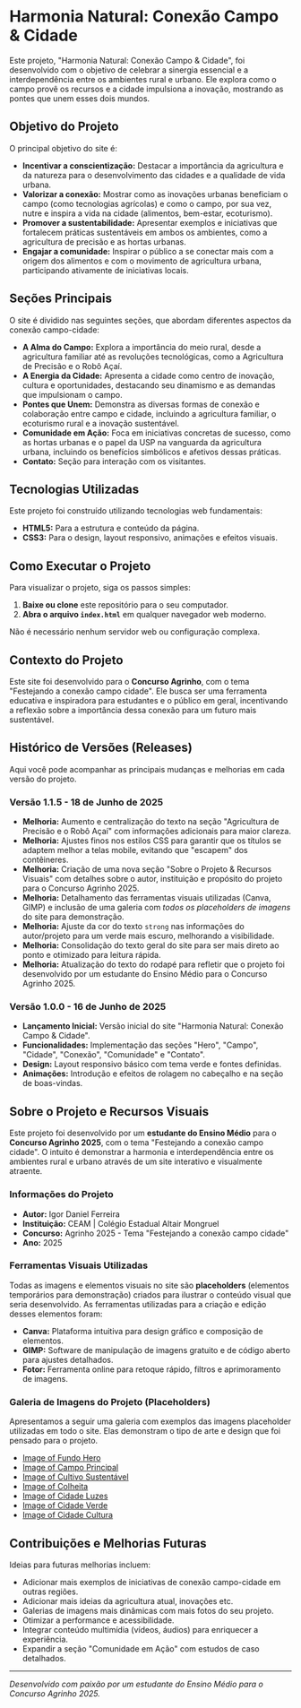 # Harmonia Natural: Conexão Campo & Cidade

Este projeto, "Harmonia Natural: Conexão Campo & Cidade", foi desenvolvido com o objetivo de celebrar a sinergia essencial e a interdependência entre os ambientes rural e urbano. Ele explora como o campo provê os recursos e a cidade impulsiona a inovação, mostrando as pontes que unem esses dois mundos.

## Objetivo do Projeto

O principal objetivo do site é:

- **Incentivar a conscientização:** Destacar a importância da agricultura e da natureza para o desenvolvimento das cidades e a qualidade de vida urbana.
- **Valorizar a conexão:** Mostrar como as inovações urbanas beneficiam o campo (como tecnologias agrícolas) e como o campo, por sua vez, nutre e inspira a vida na cidade (alimentos, bem-estar, ecoturismo).
- **Promover a sustentabilidade:** Apresentar exemplos e iniciativas que fortalecem práticas sustentáveis em ambos os ambientes, como a agricultura de precisão e as hortas urbanas.
- **Engajar a comunidade:** Inspirar o público a se conectar mais com a origem dos alimentos e com o movimento de agricultura urbana, participando ativamente de iniciativas locais.

## Seções Principais

O site é dividido nas seguintes seções, que abordam diferentes aspectos da conexão campo-cidade:

- **A Alma do Campo:** Explora a importância do meio rural, desde a agricultura familiar até as revoluções tecnológicas, como a Agricultura de Precisão e o Robô Açaí.
- **A Energia da Cidade:** Apresenta a cidade como centro de inovação, cultura e oportunidades, destacando seu dinamismo e as demandas que impulsionam o campo.
- **Pontes que Unem:** Demonstra as diversas formas de conexão e colaboração entre campo e cidade, incluindo a agricultura familiar, o ecoturismo rural e a inovação sustentável.
- **Comunidade em Ação:** Foca em iniciativas concretas de sucesso, como as hortas urbanas e o papel da USP na vanguarda da agricultura urbana, incluindo os benefícios simbólicos e afetivos dessas práticas.
- **Contato:** Seção para interação com os visitantes.

## Tecnologias Utilizadas

Este projeto foi construído utilizando tecnologias web fundamentais:

- **HTML5:** Para a estrutura e conteúdo da página.
- **CSS3:** Para o design, layout responsivo, animações e efeitos visuais.

## Como Executar o Projeto

Para visualizar o projeto, siga os passos simples:

1.  **Baixe ou clone** este repositório para o seu computador.
2.  **Abra o arquivo `index.html`** em qualquer navegador web moderno.

Não é necessário nenhum servidor web ou configuração complexa.

## Contexto do Projeto

Este site foi desenvolvido para o **Concurso Agrinho**, com o tema "Festejando a conexão campo cidade". Ele busca ser uma ferramenta educativa e inspiradora para estudantes e o público em geral, incentivando a reflexão sobre a importância dessa conexão para um futuro mais sustentável.

## Histórico de Versões (Releases)

Aqui você pode acompanhar as principais mudanças e melhorias em cada versão do projeto.

### Versão 1.1.5 - 18 de Junho de 2025

-   **Melhoria:** Aumento e centralização do texto na seção "Agricultura de Precisão e o Robô Açaí" com informações adicionais para maior clareza.
-   **Melhoria:** Ajustes finos nos estilos CSS para garantir que os títulos se adaptem melhor a telas mobile, evitando que "escapem" dos contêineres.
-   **Melhoria:** Criação de uma nova seção "Sobre o Projeto & Recursos Visuais" com detalhes sobre o autor, instituição e propósito do projeto para o Concurso Agrinho 2025.
-   **Melhoria:** Detalhamento das ferramentas visuais utilizadas (Canva, GIMP) e inclusão de uma galeria com *todos os placeholders de imagens* do site para demonstração.
-   **Melhoria:** Ajuste da cor do texto `strong` nas informações do autor/projeto para um verde mais escuro, melhorando a visibilidade.
-   **Melhoria:** Consolidação do texto geral do site para ser mais direto ao ponto e otimizado para leitura rápida.
-   **Melhoria:** Atualização do texto do rodapé para refletir que o projeto foi desenvolvido por um estudante do Ensino Médio para o Concurso Agrinho 2025.

### Versão 1.0.0 - 16 de Junho de 2025

-   **Lançamento Inicial:** Versão inicial do site "Harmonia Natural: Conexão Campo & Cidade".
-   **Funcionalidades:** Implementação das seções "Hero", "Campo", "Cidade", "Conexão", "Comunidade" e "Contato".
-   **Design:** Layout responsivo básico com tema verde e fontes definidas.
-   **Animações:** Introdução e efeitos de rolagem no cabeçalho e na seção de boas-vindas.

## Sobre o Projeto e Recursos Visuais

Este projeto foi desenvolvido por um **estudante do Ensino Médio** para o **Concurso Agrinho 2025**, com o tema "Festejando a conexão campo cidade". O intuito é demonstrar a harmonia e interdependência entre os ambientes rural e urbano através de um site interativo e visualmente atraente.

### Informações do Projeto

-   **Autor:** Igor Daniel Ferreira
-   **Instituição:** CEAM | Colégio Estadual Altair Mongruel
-   **Concurso:** Agrinho 2025 - Tema "Festejando a conexão campo cidade"
-   **Ano:** 2025

### Ferramentas Visuais Utilizadas

Todas as imagens e elementos visuais no site são **placeholders** (elementos temporários para demonstração) criados para ilustrar o conteúdo visual que seria desenvolvido. As ferramentas utilizadas para a criação e edição desses elementos foram:

-   **Canva:** Plataforma intuitiva para design gráfico e composição de elementos.
-   **GIMP:** Software de manipulação de imagens gratuito e de código aberto para ajustes detalhados.
-   **Fotor:** Ferramenta online para retoque rápido, filtros e aprimoramento de imagens.

### Galeria de Imagens do Projeto (Placeholders)

Apresentamos a seguir uma galeria com exemplos das imagens placeholder utilizadas em todo o site. Elas demonstram o tipo de arte e design que foi pensado para o projeto.

-   [Image of Fundo Hero](https://placehold.co/1920x1080/003600/94b994?text=[Fundo+Hero])
-   [Image of Campo Principal](https://placehold.co/1200x600/6A8E6A/F9FAF4?text=[Campo+Principal])
-   [Image of Cultivo Sustentável](https://placehold.co/600x400/94b994/003600?text=[Cultivo+Sustentável])
-   [Image of Colheita](https://placehold.co/600x400/003600/94b994?text=[Colheita])
-   [Image of Cidade Luzes](https://placehold.co/800x600/2C3E50/ECF0F1?text=[Cidade+Luzes])
-   [Image of Cidade Verde](https://placehold.co/800x600/27AE60/FFFFFF?text=[Cidade+Verde])
-   [Image of Cidade Cultura](https://placehold.co/800x600/8E44AD/FFFFFF?text=[Cidade+Cultura])


## Contribuições e Melhorias Futuras

Ideias para futuras melhorias incluem:

-   Adicionar mais exemplos de iniciativas de conexão campo-cidade em outras regiões.
-   Adicionar mais ideias da agricultura atual, inovações etc.
-   Galerias de imagens mais dinâmicas com mais fotos do seu projeto.
-   Otimizar a performance e acessibilidade.
-   Integrar conteúdo multimídia (vídeos, áudios) para enriquecer a experiência.
-   Expandir a seção "Comunidade em Ação" com estudos de caso detalhados.

---
*Desenvolvido com paixão por um estudante do Ensino Médio para o Concurso Agrinho 2025.*